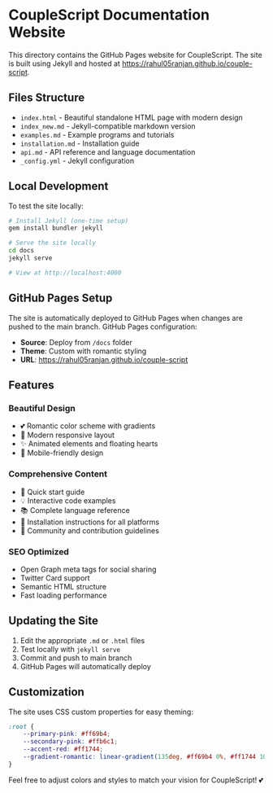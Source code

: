 # CoupleScript Documentation Website

This directory contains the GitHub Pages website for CoupleScript. The site is built using Jekyll and hosted at https://rahul05ranjan.github.io/couple-script.

## Files Structure

- `index.html` - Beautiful standalone HTML page with modern design
- `index_new.md` - Jekyll-compatible markdown version  
- `examples.md` - Example programs and tutorials
- `installation.md` - Installation guide
- `api.md` - API reference and language documentation
- `_config.yml` - Jekyll configuration

## Local Development

To test the site locally:

```bash
# Install Jekyll (one-time setup)
gem install bundler jekyll

# Serve the site locally
cd docs
jekyll serve

# View at http://localhost:4000
```

## GitHub Pages Setup

The site is automatically deployed to GitHub Pages when changes are pushed to the main branch. GitHub Pages configuration:

- **Source**: Deploy from `/docs` folder
- **Theme**: Custom with romantic styling
- **URL**: https://rahul05ranjan.github.io/couple-script

## Features

### Beautiful Design
- 💕 Romantic color scheme with gradients
- 🎨 Modern responsive layout
- ✨ Animated elements and floating hearts
- 📱 Mobile-friendly design

### Comprehensive Content
- 🚀 Quick start guide
- 💡 Interactive code examples
- 📚 Complete language reference
- 🎯 Installation instructions for all platforms
- 🤝 Community and contribution guidelines

### SEO Optimized
- Open Graph meta tags for social sharing
- Twitter Card support
- Semantic HTML structure
- Fast loading performance

## Updating the Site

1. Edit the appropriate `.md` or `.html` files
2. Test locally with `jekyll serve`
3. Commit and push to main branch
4. GitHub Pages will automatically deploy

## Customization

The site uses CSS custom properties for easy theming:

```css
:root {
    --primary-pink: #ff69b4;
    --secondary-pink: #ffb6c1;
    --accent-red: #ff1744;
    --gradient-romantic: linear-gradient(135deg, #ff69b4 0%, #ff1744 100%);
}
```

Feel free to adjust colors and styles to match your vision for CoupleScript! 💕
